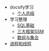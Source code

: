 * docsify学习
     * [个人总结](README)
* 学习整理
     * [SQL基础](01/SQL基础)
     * [三大框架SSM](01/SSM) 
     * [数组与集合](01/数组与集合) 
 * [进程和线程](01/进程和线程) 